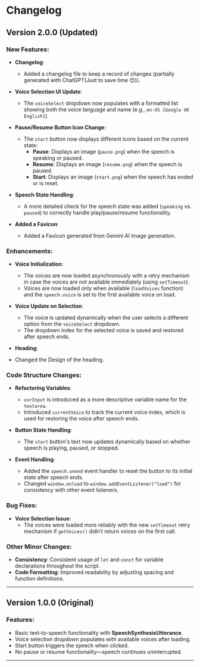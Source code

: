 # Changelog

## Version 2.0.0 (Updated)

### New Features:
- **Changelog**:
  - Added a changelog file to keep a record of changes (partially generated with ChatGPT(Just to save time 😊)).

- **Voice Selection UI Update**:
  - The `voiceSelect` dropdown now populates with a formatted list showing both the voice language and name (e.g., `en-US [Google UK English]`).
  
- **Pause/Resume Button Icon Change**:
  - The `start` button now displays different icons based on the current state:
    - **Pause**: Displays an image (`pause.png`) when the speech is speaking or paused.
    - **Resume**: Displays an image (`resume.png`) when the speech is paused.
    - **Start**: Displays an image (`start.png`) when the speech has ended or is reset.

- **Speech State Handling**:
  - A more detailed check for the speech state was added (`speaking` vs. `paused`) to correctly handle play/pause/resume functionality.

- **Added a Favicon**:
  - Added a Favicon generated from Gemini AI Image generation.
  
### Enhancements:
- **Voice Initialization**:
  - The voices are now loaded asynchronously with a retry mechanism in case the voices are not available immediately (using `setTimeout`).
  - Voices are now loaded only when available (`loadVoices` function) and the `speech.voice` is set to the first available voice on load.

- **Voice Update on Selection**:
  - The voice is updated dynamically when the user selects a different option from the `voiceSelect` dropdown.
  - The dropdown index for the selected voice is saved and restored after speech ends.

- **Heading**;
 - Changed the Design of the heading.

### Code Structure Changes:
- **Refactoring Variables**:
  - `usrInput` is introduced as a more descriptive variable name for the `textarea`.
  - Introduced `currentVoice` to track the current voice index, which is used for restoring the voice after speech ends.
  
- **Button State Handling**:
  - The `start` button's text now updates dynamically based on whether speech is playing, paused, or stopped.
  
- **Event Handling**:
  - Added the `speech.onend` event handler to reset the button to its initial state after speech ends.
  - Changed `window.onload` to `window.addEventListener("load")` for consistency with other event listeners.
  
### Bug Fixes:
- **Voice Selection Issue**:
  - The voices were loaded more reliably with the new `setTimeout` retry mechanism if `getVoices()` didn’t return voices on the first call.
  
### Other Minor Changes:
- **Consistency**: Consistent usage of `let` and `const` for variable declarations throughout the script.
- **Code Formatting**: Improved readability by adjusting spacing and function definitions.
  
---

## Version 1.0.0 (Original)

### Features:
- Basic text-to-speech functionality with **SpeechSynthesisUtterance**.
- Voice selection dropdown populates with available voices after loading.
- Start button triggers the speech when clicked.
- No pause or resume functionality—speech continues uninterrupted.

---

